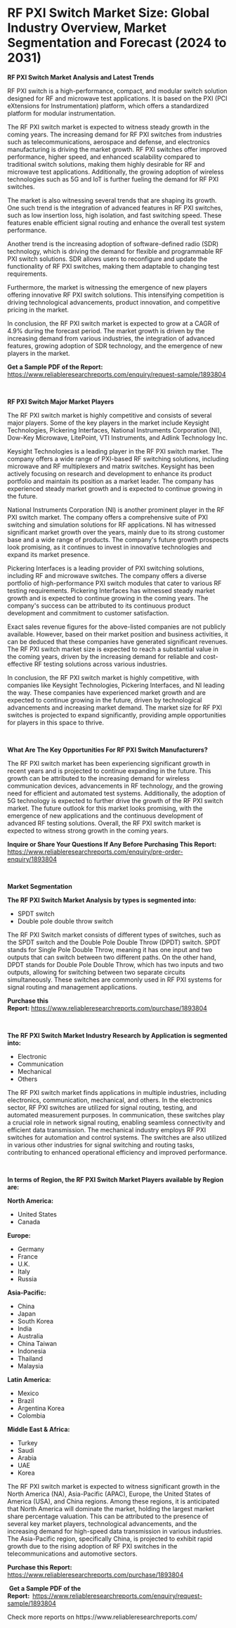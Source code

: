 <p><h1>RF PXI Switch Market Size: Global Industry Overview, Market Segmentation and Forecast (2024 to 2031)</h1></p><p><strong>RF PXI Switch Market Analysis and Latest Trends</strong></p>
<p><p>RF PXI switch is a high-performance, compact, and modular switch solution designed for RF and microwave test applications. It is based on the PXI (PCI eXtensions for Instrumentation) platform, which offers a standardized platform for modular instrumentation.</p><p>The RF PXI switch market is expected to witness steady growth in the coming years. The increasing demand for RF PXI switches from industries such as telecommunications, aerospace and defense, and electronics manufacturing is driving the market growth. RF PXI switches offer improved performance, higher speed, and enhanced scalability compared to traditional switch solutions, making them highly desirable for RF and microwave test applications. Additionally, the growing adoption of wireless technologies such as 5G and IoT is further fueling the demand for RF PXI switches.</p><p>The market is also witnessing several trends that are shaping its growth. One such trend is the integration of advanced features in RF PXI switches, such as low insertion loss, high isolation, and fast switching speed. These features enable efficient signal routing and enhance the overall test system performance.</p><p>Another trend is the increasing adoption of software-defined radio (SDR) technology, which is driving the demand for flexible and programmable RF PXI switch solutions. SDR allows users to reconfigure and update the functionality of RF PXI switches, making them adaptable to changing test requirements.</p><p>Furthermore, the market is witnessing the emergence of new players offering innovative RF PXI switch solutions. This intensifying competition is driving technological advancements, product innovation, and competitive pricing in the market.</p><p>In conclusion, the RF PXI switch market is expected to grow at a CAGR of 4.9% during the forecast period. The market growth is driven by the increasing demand from various industries, the integration of advanced features, growing adoption of SDR technology, and the emergence of new players in the market.</p></p>
<p><strong>Get a Sample PDF of the Report:&nbsp;</strong> <a href="https://www.reliableresearchreports.com/enquiry/request-sample/1893804">https://www.reliableresearchreports.com/enquiry/request-sample/1893804</a></p>
<p>&nbsp;</p>
<p><strong>RF PXI Switch Major Market Players</strong></p>
<p><p>The RF PXI switch market is highly competitive and consists of several major players. Some of the key players in the market include Keysight Technologies, Pickering Interfaces, National Instruments Corporation (NI), Dow-Key Microwave, LitePoint, VTI Instruments, and Adlink Technology Inc.</p><p>Keysight Technologies is a leading player in the RF PXI switch market. The company offers a wide range of PXI-based RF switching solutions, including microwave and RF multiplexers and matrix switches. Keysight has been actively focusing on research and development to enhance its product portfolio and maintain its position as a market leader. The company has experienced steady market growth and is expected to continue growing in the future.</p><p>National Instruments Corporation (NI) is another prominent player in the RF PXI switch market. The company offers a comprehensive suite of PXI switching and simulation solutions for RF applications. NI has witnessed significant market growth over the years, mainly due to its strong customer base and a wide range of products. The company's future growth prospects look promising, as it continues to invest in innovative technologies and expand its market presence.</p><p>Pickering Interfaces is a leading provider of PXI switching solutions, including RF and microwave switches. The company offers a diverse portfolio of high-performance PXI switch modules that cater to various RF testing requirements. Pickering Interfaces has witnessed steady market growth and is expected to continue growing in the coming years. The company's success can be attributed to its continuous product development and commitment to customer satisfaction.</p><p>Exact sales revenue figures for the above-listed companies are not publicly available. However, based on their market position and business activities, it can be deduced that these companies have generated significant revenues. The RF PXI switch market size is expected to reach a substantial value in the coming years, driven by the increasing demand for reliable and cost-effective RF testing solutions across various industries.</p><p>In conclusion, the RF PXI switch market is highly competitive, with companies like Keysight Technologies, Pickering Interfaces, and NI leading the way. These companies have experienced market growth and are expected to continue growing in the future, driven by technological advancements and increasing market demand. The market size for RF PXI switches is projected to expand significantly, providing ample opportunities for players in this space to thrive.</p></p>
<p>&nbsp;</p>
<p><strong>What Are The Key Opportunities For RF PXI Switch Manufacturers?</strong></p>
<p><p>The RF PXI switch market has been experiencing significant growth in recent years and is projected to continue expanding in the future. This growth can be attributed to the increasing demand for wireless communication devices, advancements in RF technology, and the growing need for efficient and automated test systems. Additionally, the adoption of 5G technology is expected to further drive the growth of the RF PXI switch market. The future outlook for this market looks promising, with the emergence of new applications and the continuous development of advanced RF testing solutions. Overall, the RF PXI switch market is expected to witness strong growth in the coming years.</p></p>
<p><strong>Inquire or Share Your Questions If Any Before Purchasing This Report:</strong> <a href="https://www.reliableresearchreports.com/enquiry/pre-order-enquiry/1893804">https://www.reliableresearchreports.com/enquiry/pre-order-enquiry/1893804</a></p>
<p>&nbsp;</p>
<p><strong>Market Segmentation</strong></p>
<p><strong>The RF PXI Switch Market Analysis by types is segmented into:</strong></p>
<p><ul><li>SPDT switch</li><li>Double pole double throw switch</li></ul></p>
<p><p>The RF PXI Switch market consists of different types of switches, such as the SPDT switch and the Double Pole Double Throw (DPDT) switch. SPDT stands for Single Pole Double Throw, meaning it has one input and two outputs that can switch between two different paths. On the other hand, DPDT stands for Double Pole Double Throw, which has two inputs and two outputs, allowing for switching between two separate circuits simultaneously. These switches are commonly used in RF PXI systems for signal routing and management applications.</p></p>
<p><strong>Purchase this Report:&nbsp;</strong><a href="https://www.reliableresearchreports.com/purchase/1893804">https://www.reliableresearchreports.com/purchase/1893804</a></p>
<p>&nbsp;</p>
<p><strong>The RF PXI Switch Market Industry Research by Application is segmented into:</strong></p>
<p><ul><li>Electronic</li><li>Communication</li><li>Mechanical</li><li>Others</li></ul></p>
<p><p>The RF PXI switch market finds applications in multiple industries, including electronics, communication, mechanical, and others. In the electronics sector, RF PXI switches are utilized for signal routing, testing, and automated measurement purposes. In communication, these switches play a crucial role in network signal routing, enabling seamless connectivity and efficient data transmission. The mechanical industry employs RF PXI switches for automation and control systems. The switches are also utilized in various other industries for signal switching and routing tasks, contributing to enhanced operational efficiency and improved performance.</p></p>
<p>&nbsp;</p>
<p><strong>In terms of Region, the RF PXI Switch Market Players available by Region are:</strong></p>
<p>
    <p> <strong> North America: </strong>
        <ul>
            <li>United States</li>
            <li>Canada</li>
        </ul>
        </p> 
    <p> <strong> Europe: </strong>
        <ul>
            <li>Germany</li>
            <li>France</li>
            <li>U.K.</li>
            <li>Italy</li>
            <li>Russia</li>
        </ul>
        </p> 
    <p> <strong> Asia-Pacific: </strong>
        <ul>
            <li>China</li>
            <li>Japan</li>
            <li>South Korea</li>
            <li>India</li>
            <li>Australia</li>
            <li>China Taiwan</li>
            <li>Indonesia</li>
            <li>Thailand</li>
            <li>Malaysia</li>
        </ul>
        </p> 
    <p> <strong> Latin America: </strong>
        <ul>
            <li>Mexico</li>
            <li>Brazil</li>
            <li>Argentina Korea</li>
            <li>Colombia</li>
        </ul>
        </p> 
    <p> <strong> Middle East & Africa: </strong>
        <ul>
            <li>Turkey</li>
            <li>Saudi</li>
            <li>Arabia</li>
            <li>UAE</li>
            <li>Korea</li>
        </ul>
    </p>
    </p>
<p><p>The RF PXI switch market is expected to witness significant growth in the North America (NA), Asia-Pacific (APAC), Europe, the United States of America (USA), and China regions. Among these regions, it is anticipated that North America will dominate the market, holding the largest market share percentage valuation. This can be attributed to the presence of several key market players, technological advancements, and the increasing demand for high-speed data transmission in various industries. The Asia-Pacific region, specifically China, is projected to exhibit rapid growth due to the rising adoption of RF PXI switches in the telecommunications and automotive sectors.</p></p>
<p><strong>Purchase this Report: </strong><a href="https://www.reliableresearchreports.com/purchase/1893804">https://www.reliableresearchreports.com/purchase/1893804</a></p>
<p>&nbsp;<strong>Get a Sample PDF of the Report:&nbsp;&nbsp;</strong><a href="https://www.reliableresearchreports.com/enquiry/request-sample/1893804">https://www.reliableresearchreports.com/enquiry/request-sample/1893804</a></p>
<p><strong></strong></p>
<p>Check more reports on https://www.reliableresearchreports.com/</p>